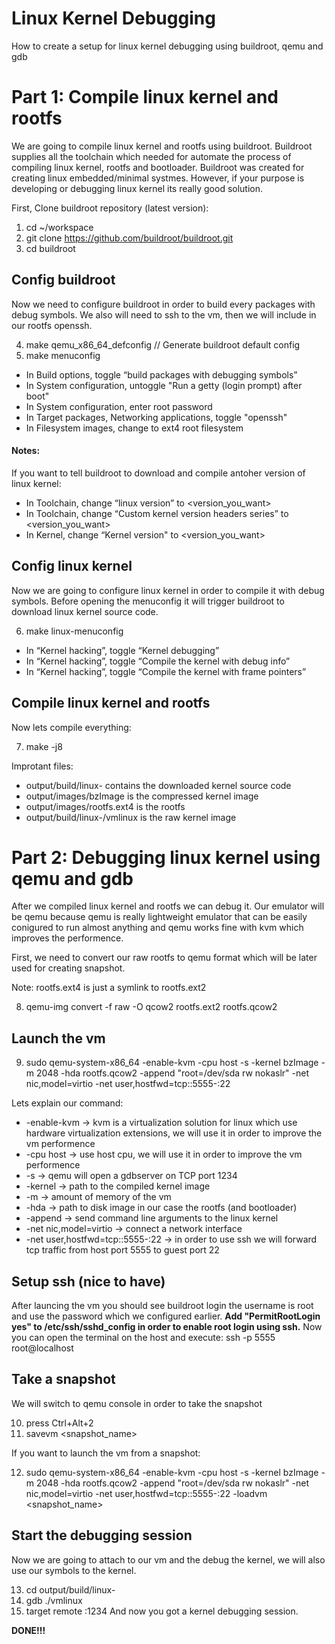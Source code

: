 # Linux Kernel Debugging
How to create a setup for linux kernel debugging using buildroot, qemu and gdb

# Part 1: Compile linux kernel and rootfs
We are going to compile linux kernel and rootfs using buildroot.
Buildroot supplies all the toolchain which needed for automate the process of compiling linux kernel, rootfs and bootloader.
Buildroot was created for creating linux embedded/minimal systmes.
However, if your purpose is developing or debugging linux kernel its really good solution.

First, Clone buildroot repository (latest version):

1. cd ~/workspace
2. git clone https://github.com/buildroot/buildroot.git
3. cd buildroot

## Config buildroot
Now we need to configure buildroot in order to build every packages with debug symbols.
We also will need to ssh to the vm, then we will include in our rootfs openssh.

4. make qemu_x86_64_defconfig // Generate buildroot default config
5. make menuconfig

* In Build options, toggle “build packages with debugging symbols”
* In System configuration, untoggle "Run a getty (login prompt) after boot"
* In System configuration, enter root password
* In Target packages, Networking applications, toggle "openssh"
* In Filesystem images, change to ext4 root filesystem

#### Notes: 
If you want to tell buildroot to download and compile antoher version of linux kernel:
* In Toolchain, change “linux version” to <version_you_want>
* In Toolchain, change “Custom kernel version headers series” to <version_you_want>
* In Kernel, change “Kernel version" to <version_you_want>

## Config linux kernel
Now we are going to configure linux kernel in order to compile it with debug symbols.
Before opening the menuconfig it will trigger buildroot to download linux kernel source code.

6. make linux-menuconfig

* In “Kernel hacking”, toggle “Kernel debugging”
* In “Kernel hacking”, toggle “Compile the kernel with debug info”
* In “Kernel hacking”, toggle “Compile the kernel with frame pointers”

## Compile linux kernel and rootfs
Now lets compile everything:

7. make -j8

Improtant files:

* output/build/linux-<version> contains the downloaded kernel source code
* output/images/bzImage is the compressed kernel image
* output/images/rootfs.ext4 is the rootfs
* output/build/linux-<version>/vmlinux is the raw kernel image

# Part 2: Debugging linux kernel using qemu and gdb

After we compiled linux kernel and rootfs we can debug it.
Our emulator will be qemu because qemu is really lightweight emulator that can be easily conigured to run almost anything and qemu works fine with kvm which improves the performence.

First, we need to convert our raw rootfs to qemu format which will be later used for creating snapshot.

Note: rootfs.ext4 is just a symlink to rootfs.ext2

8. qemu-img convert -f raw -O qcow2 rootfs.ext2 rootfs.qcow2

## Launch the vm
9. sudo qemu-system-x86_64 -enable-kvm -cpu host -s -kernel bzImage  -m 2048 -hda rootfs.qcow2 -append "root=/dev/sda rw nokaslr" -net nic,model=virtio -net user,hostfwd=tcp::5555-:22

Lets explain our command:
* -enable-kvm -> kvm is a virtualization solution for linux which use hardware virtualization extensions, we will use it in order to improve the vm performence
* -cpu host -> use host cpu, we will use it in order to improve the vm performence
* -s -> qemu will open a gdbserver on TCP port 1234
* -kernel -> path to the compiled kernel image
* -m -> amount of memory of the vm
* -hda -> path to disk image in our case the rootfs (and bootloader) 
* -append -> send command line arguments to the linux kernel
* -net nic,model=virtio -> connect a network interface
* -net user,hostfwd=tcp::5555-:22 -> in order to use ssh we will forward tcp traffic from host port 5555 to guest port 22

## Setup ssh (nice to have)
After launcing the vm you should see buildroot login the username is root and use the password which we configured earlier.
**Add "PermitRootLogin yes" to /etc/ssh/sshd_config in order to enable root login using ssh.**
Now you can open the terminal on the host and execute:
ssh -p 5555 root@localhost

## Take a snapshot
We will switch to qemu console in order to take the snapshot 

10. press Ctrl+Alt+2
11. savevm <snapshot_name>

If you want to launch the vm from a snapshot:

12. sudo qemu-system-x86_64 -enable-kvm -cpu host -s -kernel bzImage  -m 2048 -hda rootfs.qcow2 -append "root=/dev/sda rw nokaslr" -net nic,model=virtio -net user,hostfwd=tcp::5555-:22 -loadvm <snapshot_name>

## Start the debugging session
Now we are going to attach to our vm and the debug the kernel, we will also use our symbols to the kernel. 

13. cd output/build/linux-<version>
14. gdb ./vmlinux
15. target remote :1234
And now you got a kernel debugging session. 

**DONE!!!**